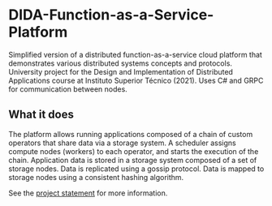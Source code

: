 # DIDA-Function-as-a-Service-Platform

Simplified version of a distributed function-as-a-service cloud platform that demonstrates various distributed systems concepts and protocols. University project for the Design and Implementation of Distributed Applications course at Instituto Superior Técnico (2021). Uses C# and GRPC for communication between nodes.

## What it does

The platform allows running applications composed of a chain of custom operators that share data via a storage system. A scheduler assigns compute nodes (workers) to each operator, and starts the execution of the chain. Application data is stored in a storage system composed of a set of storage nodes. Data is replicated using a gossip protocol. Data is mapped to storage nodes using a consistent hashing algorithm.

See the [project statement](DAD_Projecto_21_22.pdf) for more information.
